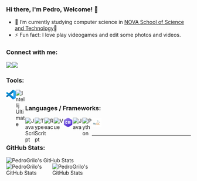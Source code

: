 ### Hi there, I'm Pedro, Welcome! 👋

- 🌱 I’m currently studying computer science in <a href="https://www.fct.unl.pt">NOVA School of Science and Technology</a>🤣
- ⚡ Fun fact: I love play videogames and edit some photos and videos.

### Connect with me:

[<img align="left"  src="https://img.shields.io/badge/YouTube-FF0000?style=for-the-badge&logo=youtube&logoColor=white" />][youtube]
[<img align="left"   src="https://img.shields.io/badge/LinkedIn-0077B5?style=for-the-badge&logo=linkedin&logoColor=white" />][linkedin]

<br/>

### Tools:

<img style="background-color: transparent;" align="left" alt="Visual Studio Code" width="26px" src="https://raw.githubusercontent.com/github/explore/80688e429a7d4ef2fca1e82350fe8e3517d3494d/topics/visual-studio-code/visual-studio-code.png" />
<img style="background-color: transparent;" align="left" alt="Intellij Ultimate" width="26px" src="https://img.icons8.com/color/48/000000/intellij-idea.png" />

<br/>

### Languages / Frameworks:

<img align="left"  alt="JavaScript" width="26px"  src="https://raw.githubusercontent.com/yurijserrano/Github-Profile-Readme-Logos/master/programming%20languages/javascript.svg"/>
<img align="left" alt="TypeScript" width="26px"  src="https://raw.githubusercontent.com/yurijserrano/Github-Profile-Readme-Logos/master/programming%20languages/typescript.svg"/>
<img align="left" alt="React" width="26px"  src="https://upload.wikimedia.org/wikipedia/commons/a/a7/React-icon.svg"/>
<img align="left" alt="Vue" width="26px"  src="https://upload.wikimedia.org/wikipedia/commons/f/f1/Vue.png"/>

<img align="left" alt="C#" width="26px" src="https://raw.githubusercontent.com/github/explore/80688e429a7d4ef2fca1e82350fe8e3517d3494d/topics/csharp/csharp.png" />
<img align="left" alt="Java" width="26px" src="https://img.icons8.com/color/48/000000/java-coffee-cup-logo.png" />
<img align="left" alt="Python" width="26px" src="https://img.icons8.com/color/48/000000/python.png"/>
<img align="left" alt="MySQL" width="26px" src="https://raw.githubusercontent.com/github/explore/80688e429a7d4ef2fca1e82350fe8e3517d3494d/topics/mysql/mysql.png" />

<br />
<br />

---


### GitHub Stats:

 <img align="left" alt="PedroGrilo's GitHub Stats" src="https://hits.seeyoufarm.com/api/count/incr/badge.svg?url=https%3A%2F%2Fgithub.com%2FPedroGrilo1212%2Fhit-counter" />

 <br />

 <div style="display:grid; grid-template-columns: repeat(4, 1fr);">

  <img align="left" alt="PedroGrilo's GitHub Stats" src="https://github-readme-stats.vercel.app/api?username=PedroGrilo&show_icons=true&hide_border=true" />

  <img align="right" alt="PedroGrilo's GitHub Stats" src="https://github-readme-stats.vercel.app/api/top-langs/?username=pedrogrilo&layout=compact&langs_count=12&hide=HLSL,ShaderLab,ASP&hide_border=true" />
</div>

[youtube]: https://www.youtube.com/user/ohsekkicas
[linkedin]:https://www.linkedin.com/in/prxpgrilo/

